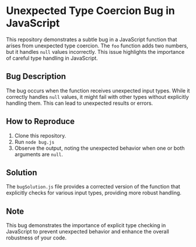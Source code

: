 # Unexpected Type Coercion Bug in JavaScript

This repository demonstrates a subtle bug in a JavaScript function that arises from unexpected type coercion. The `foo` function adds two numbers, but it handles `null` values incorrectly.  This issue highlights the importance of careful type handling in JavaScript.

## Bug Description

The bug occurs when the function receives unexpected input types. While it correctly handles `null` values, it might fail with other types without explicitly handling them.  This can lead to unexpected results or errors.

## How to Reproduce

1. Clone this repository.
2. Run `node bug.js`
3. Observe the output, noting the unexpected behavior when one or both arguments are `null`.

## Solution

The `bugSolution.js` file provides a corrected version of the function that explicitly checks for various input types, providing more robust handling.

## Note

This bug demonstrates the importance of explicit type checking in JavaScript to prevent unexpected behavior and enhance the overall robustness of your code.